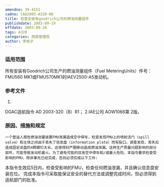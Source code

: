 ```yaml
---
amendno: 39-4151
cadno: CAD2003-A320-08
title: 检查安装有goodrich公司的燃油测量组件
publishdate: 2003-09-19
effdate: 2003-09-26
tags: A320
categories: 西南管理局
author: 李栋才
---
```


### 适用范围 
所有安装有Goodrich公司生产的燃油测量组件（Fuel MeteringUnits）件号：FMU560 MK1或FMU570MK1的IAEV2500-A5发动机。

<!--more-->
### 参考文件
1.
DGAC适航指令 AD 2003-320（B）R1； 
2.IAE公司 
AOW1066第 2版。

### 原因、措施和规定 
    一个营运人报告燃油测量装置FMU泄漏造成空中停车，检查发现FMU上的喷射活门（spill valve）和主体之间由于丢失了信息盘（information plate）而有裂口。调查发现，丢失后造成固定该盘的4颗螺钉太长，这使得封严圈移动造成燃油泄漏。这种生产质量问题影响的部分部件，可能导致发动机着火。为了避免可能的双发空中停车和/或着火危险，本指令要求检查受影响的FMU，除非事先已经完成，否则必须完成以下工作: 
本指令生效后5日内，检查受影响的FMU，检查任何燃油泄漏，并且确认信息盘安装在位。 
完成本指令可采取能保证安全的替代方法或调整完成时间，但必须得到适航部门的批准。
  
